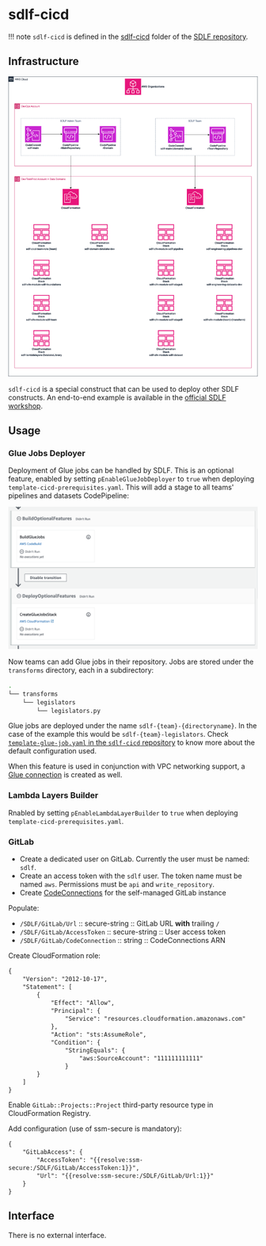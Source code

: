 # sdlf-cicd

!!! note
    `sdlf-cicd` is defined in the [sdlf-cicd](https://github.com/awslabs/aws-serverless-data-lake-framework/tree/main/sdlf-cicd) folder of the [SDLF repository](https://github.com/awslabs/aws-serverless-data-lake-framework).

## Infrastructure

![SDLF CICD](../_static/sdlf-cicd.png)

`sdlf-cicd` is a special construct that can be used to deploy other SDLF constructs. An end-to-end example is available in the [official SDLF workshop](https://sdlf.workshop.aws/).

## Usage

### Glue Jobs Deployer

Deployment of Glue jobs can be handled by SDLF. This is an optional feature, enabled by setting `pEnableGlueJobDeployer` to `true` when deploying `template-cicd-prerequisites.yaml`. This will add a stage to all teams' pipelines and datasets CodePipeline:

![Glue Jobs Deployer Stage](../_static/sdlf-cicd-gluejobsdeployer.png)

Now teams can add Glue jobs in their repository. Jobs are stored under the `transforms` directory, each in a subdirectory:
```bash
.
└── transforms
    └── legislators
        └── legislators.py
```

Glue jobs are deployed under the name `sdlf-{team}-{directoryname}`. In the case of the example this would be `sdlf-{team}-legislators`. Check [`template-glue-job.yaml` in the `sdlf-cicd` repository](https://github.com/awslabs/aws-serverless-data-lake-framework/blob/2.0.0/sdlf-cicd/template-glue-job.yaml) to know more about the default configuration used.

When this feature is used in conjunction with VPC networking support, a [Glue connection](https://docs.aws.amazon.com/glue/latest/dg/glue-connections.html) is created as well.

### Lambda Layers Builder

Rnabled by setting `pEnableLambdaLayerBuilder` to `true` when deploying `template-cicd-prerequisites.yaml`.

### GitLab

- Create a dedicated user on GitLab. Currently the user must be named: `sdlf`.
- Create an access token with the `sdlf` user. The token name must be named `aws`. Permissions must be `api` and `write_repository`.
- Create [CodeConnections](https://docs.aws.amazon.com/codepipeline/latest/userguide/connections-gitlab-managed.html) for the self-managed GitLab instance

Populate:

- `/SDLF/GitLab/Url` :: secure-string :: GitLab URL **with** trailing `/`
- `/SDLF/GitLab/AccessToken` :: secure-string :: User access token
- `/SDLF/GitLab/CodeConnection` :: string :: CodeConnections ARN

Create CloudFormation role:

```
{
    "Version": "2012-10-17",
    "Statement": [
        {
            "Effect": "Allow",
            "Principal": {
                "Service": "resources.cloudformation.amazonaws.com"
            },
            "Action": "sts:AssumeRole",
			"Condition": {
				"StringEquals": {
					"aws:SourceAccount": "111111111111"
				}
        }
    ]
}
```

Enable `GitLab::Projects::Project` third-party resource type in CloudFormation Registry.

Add configuration (use of ssm-secure is mandatory):

```
{
    "GitLabAccess": {
        "AccessToken": "{{resolve:ssm-secure:/SDLF/GitLab/AccessToken:1}}",
        "Url": "{{resolve:ssm-secure:/SDLF/GitLab/Url:1}}"
    }
}
```

## Interface

There is no external interface.
